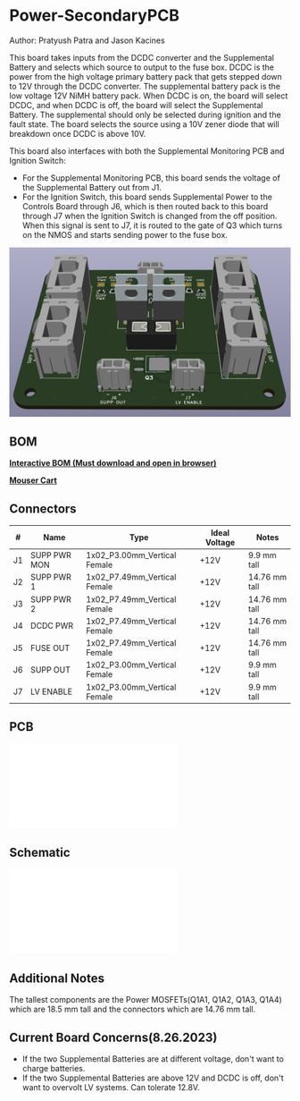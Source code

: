# Power-SecondaryPCB 
Author: Pratyush Patra and Jason Kacines

This board takes inputs from the DCDC converter and the Supplemental Battery and selects which source to output to the fuse box. DCDC is the power from the high voltage primary battery pack that gets stepped down to 12V through the DCDC converter. The supplemental battery pack is the low voltage 12V NiMH battery pack. When DCDC is on, the board will select DCDC, and when DCDC is off, the board will select the Supplemental Battery. The supplemental should only be selected during ignition and the fault state. The board selects the source using a 10V zener diode that will breakdown once DCDC is above 10V.

This board also interfaces with both the Supplemental Monitoring PCB and Ignition Switch:
- For the Supplemental Monitoring PCB, this board sends the voltage of the Supplemental Battery out from J1. 
- For the Ignition Switch, this board sends Supplemental Power to the Controls Board through J6, which is then routed back to this board through J7 when the Ignition Switch is changed from the off position. When this signal is sent to J7, it is routed to the gate of Q3 which turns on the NMOS and starts sending power to the fuse box.

![Power-Secondary](Power-Secondary.png)

## BOM
[**Interactive BOM (Must download and open in browser)**](bom/ibom.html)

[**Mouser Cart**](https://www.mouser.com/ProjectManager/ProjectDetail.aspx?AccessID=da938bf7b6)

## Connectors
| # | Name | Type | Ideal Voltage | Notes |
| - | - | - | - | - |
| J1  | SUPP PWR MON | 1x02_P3.00mm_Vertical Female | +12V | 9.9 mm tall |
| J2  | SUPP PWR 1 | 1x02_P7.49mm_Vertical Female |+12V | 14.76 mm tall |
| J3  | SUPP PWR 2 | 1x02_P7.49mm_Vertical Female | +12V | 14.76 mm tall |
| J4  | DCDC PWR | 1x02_P7.49mm_Vertical Female | +12V | 14.76 mm tall |
| J5  | FUSE OUT | 1x02_P7.49mm_Vertical Female | +12V | 14.76 mm tall |
| J6  | SUPP OUT | 1x02_P3.00mm_Vertical Female | +12V | 9.9 mm tall |
| J7  | LV ENABLE | 1x02_P3.00mm_Vertical Female | +12V | 9.9 mm tall |

## PCB
![image](Power-SecondaryLayout.pdf)

## Schematic
![image](Power-SecondarySchem.pdf)


## Additional Notes
The tallest components are the Power MOSFETs(Q1A1, Q1A2, Q1A3, Q1A4) which are 18.5 mm tall and the connectors which are 14.76 mm tall.

## Current Board Concerns(8.26.2023)
- If the two Supplemental Batteries are at different voltage, don't want to charge batteries.
- If the two Supplemental Batteries are above 12V and DCDC is off, don't want to overvolt LV systems. 
        Can tolerate 12.8V.